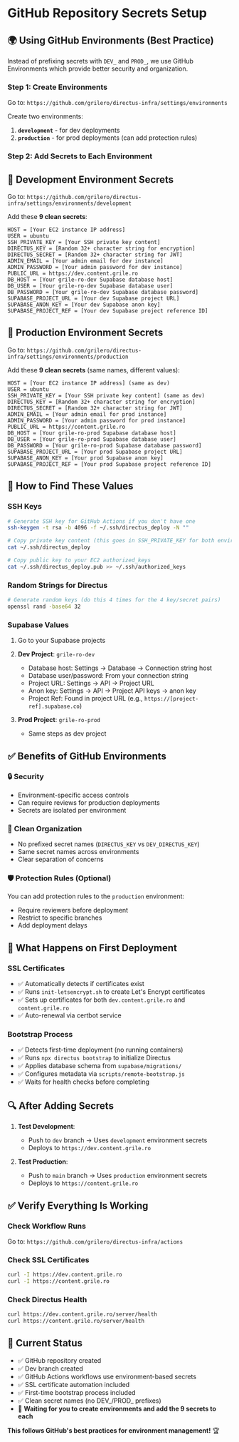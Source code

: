 # GitHub Repository Secrets Setup

## 🌍 Using GitHub Environments (Best Practice)

Instead of prefixing secrets with `DEV_` and `PROD_`, we use GitHub Environments which provide better security and organization.

### Step 1: Create Environments

Go to: `https://github.com/grilero/directus-infra/settings/environments`

Create two environments:
1. **`development`** - for dev deployments
2. **`production`** - for prod deployments (can add protection rules)

### Step 2: Add Secrets to Each Environment

## 🔐 Development Environment Secrets

Go to: `https://github.com/grilero/directus-infra/settings/environments/development`

Add these **9 clean secrets**:

```
HOST = [Your EC2 instance IP address]
USER = ubuntu
SSH_PRIVATE_KEY = [Your SSH private key content]
DIRECTUS_KEY = [Random 32+ character string for encryption]
DIRECTUS_SECRET = [Random 32+ character string for JWT]
ADMIN_EMAIL = [Your admin email for dev instance]
ADMIN_PASSWORD = [Your admin password for dev instance]
PUBLIC_URL = https://dev.content.grile.ro
DB_HOST = [Your grile-ro-dev Supabase database host]
DB_USER = [Your grile-ro-dev Supabase database user]
DB_PASSWORD = [Your grile-ro-dev Supabase database password]
SUPABASE_PROJECT_URL = [Your dev Supabase project URL]
SUPABASE_ANON_KEY = [Your dev Supabase anon key]
SUPABASE_PROJECT_REF = [Your dev Supabase project reference ID]
```

## 🔐 Production Environment Secrets

Go to: `https://github.com/grilero/directus-infra/settings/environments/production`

Add these **9 clean secrets** (same names, different values):

```
HOST = [Your EC2 instance IP address] (same as dev)
USER = ubuntu
SSH_PRIVATE_KEY = [Your SSH private key content] (same as dev)
DIRECTUS_KEY = [Random 32+ character string for encryption]
DIRECTUS_SECRET = [Random 32+ character string for JWT]
ADMIN_EMAIL = [Your admin email for prod instance]
ADMIN_PASSWORD = [Your admin password for prod instance]
PUBLIC_URL = https://content.grile.ro
DB_HOST = [Your grile-ro-prod Supabase database host]
DB_USER = [Your grile-ro-prod Supabase database user]
DB_PASSWORD = [Your grile-ro-prod Supabase database password]
SUPABASE_PROJECT_URL = [Your prod Supabase project URL]
SUPABASE_ANON_KEY = [Your prod Supabase anon key]
SUPABASE_PROJECT_REF = [Your prod Supabase project reference ID]
```

## 🎯 How to Find These Values

### SSH Keys
```bash
# Generate SSH key for GitHub Actions if you don't have one
ssh-keygen -t rsa -b 4096 -f ~/.ssh/directus_deploy -N ""

# Copy private key content (this goes in SSH_PRIVATE_KEY for both environments)
cat ~/.ssh/directus_deploy

# Copy public key to your EC2 authorized_keys
cat ~/.ssh/directus_deploy.pub >> ~/.ssh/authorized_keys
```

### Random Strings for Directus
```bash
# Generate random keys (do this 4 times for the 4 key/secret pairs)
openssl rand -base64 32
```

### Supabase Values
1. Go to your Supabase projects
2. **Dev Project**: `grile-ro-dev` 
   - Database host: Settings → Database → Connection string host
   - Database user/password: From your connection string
   - Project URL: Settings → API → Project URL
   - Anon key: Settings → API → Project API keys → anon key
   - Project Ref: Found in project URL (e.g., `https://[project-ref].supabase.co`)

3. **Prod Project**: `grile-ro-prod`
   - Same steps as dev project

## ✅ Benefits of GitHub Environments

### 🔒 **Security**
- Environment-specific access controls
- Can require reviews for production deployments
- Secrets are isolated per environment

### 📝 **Clean Organization**
- No prefixed secret names (`DIRECTUS_KEY` vs `DEV_DIRECTUS_KEY`)
- Same secret names across environments
- Clear separation of concerns

### 🛡️ **Protection Rules** (Optional)
You can add protection rules to the `production` environment:
- Require reviewers before deployment
- Restrict to specific branches
- Add deployment delays

## 🚀 What Happens on First Deployment

### SSL Certificates
- ✅ Automatically detects if certificates exist
- ✅ Runs `init-letsencrypt.sh` to create Let's Encrypt certificates
- ✅ Sets up certificates for both `dev.content.grile.ro` and `content.grile.ro`
- ✅ Auto-renewal via certbot service

### Bootstrap Process
- ✅ Detects first-time deployment (no running containers)
- ✅ Runs `npx directus bootstrap` to initialize Directus
- ✅ Applies database schema from `supabase/migrations/`
- ✅ Configures metadata via `scripts/remote-bootstrap.js`
- ✅ Waits for health checks before completing

## 🔍 After Adding Secrets

1. **Test Development**: 
   - Push to `dev` branch → Uses `development` environment secrets
   - Deploys to `https://dev.content.grile.ro`

2. **Test Production**: 
   - Push to `main` branch → Uses `production` environment secrets
   - Deploys to `https://content.grile.ro`

## ✅ Verify Everything Is Working

### Check Workflow Runs
Go to: `https://github.com/grilero/directus-infra/actions`

### Check SSL Certificates
```bash
curl -I https://dev.content.grile.ro
curl -I https://content.grile.ro
```

### Check Directus Health
```bash
curl https://dev.content.grile.ro/server/health
curl https://content.grile.ro/server/health
```

## 🎉 Current Status

- ✅ GitHub repository created
- ✅ Dev branch created  
- ✅ GitHub Actions workflows use environment-based secrets
- ✅ SSL certificate automation included
- ✅ First-time bootstrap process included
- ✅ Clean secret names (no DEV_/PROD_ prefixes)
- 🔄 **Waiting for you to create environments and add the 9 secrets to each**

**This follows GitHub's best practices for environment management!** 🏆